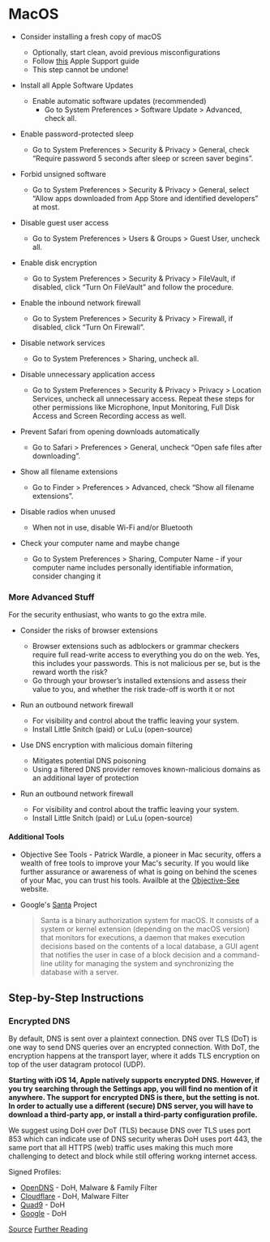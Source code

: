 # MacOS

- Consider installing a fresh copy of macOS
    - Optionally, start clean, avoid previous misconfigurations
    - Follow [this](https://support.apple.com/en-us/HT204904) Apple Support guide
    - This step cannot be undone!
  
- Install all Apple Software Updates
  - Enable automatic software updates (recommended)
    - Go to System Preferences > Software Update > Advanced, check all.

- Enable password-protected sleep
  - Go to System Preferences > Security & Privacy > General, check “Require password 5 seconds after sleep or screen saver begins”.

- Forbid unsigned software
  - Go to System Preferences > Security & Privacy > General, select “Allow apps downloaded from App Store and identified developers” at most.

- Disable guest user access
  - Go to System Preferences > Users & Groups > Guest User, uncheck all.

- Enable disk encryption
  - Go to System Preferences > Security & Privacy > FileVault, if disabled, click “Turn On FileVault” and follow the procedure.

- Enable the inbound network firewall
  - Go to System Preferences > Security & Privacy > Firewall, if disabled, click “Turn On Firewall”.

- Disable network services
  - Go to System Preferences > Sharing, uncheck all.

- Disable unnecessary application access
  - Go to System Preferences > Security & Privacy > Privacy > Location Services, uncheck all unnecessary access. Repeat these steps for other permissions like Microphone, Input Monitoring, Full Disk Access and Screen Recording access as well.

- Prevent Safari from opening downloads automatically
  - Go to Safari > Preferences > General, uncheck “Open safe files after downloading”.

- Show all filename extensions
  - Go to Finder > Preferences > Advanced, check “Show all filename extensions”.

- Disable radios when unused
  - When not in use, disable Wi-Fi and/or Bluetooth

- Check your computer name and maybe change
  - Go to System Preferences > Sharing, Computer Name - if your computer name includes personally identifiable information, consider changing it


### More Advanced Stuff
For the security enthusiast, who wants to go the extra mile.


- Consider the risks of browser extensions
  - Browser extensions such as adblockers or grammar checkers require full read-write access to everything you do on the web. Yes, this includes your passwords. This is not malicious per se, but is the reward worth the risk?
  - Go through your browser’s installed extensions and assess their value to you, and whether the risk trade-off is worth it or not

- Run an outbound network firewall
  - For visibility and control about the traffic leaving your system.
  - Install Little Snitch (paid) or LuLu (open-source)

- Use DNS encryption with malicious domain filtering
  - Mitigates potential DNS poisoning
  - Using a filtered DNS provider removes known-malicious domains as an additional layer of protection

- Run an outbound network firewall
  - For visibility and control about the traffic leaving your system.
  - Install Little Snitch (paid) or LuLu (open-source)


#### Additional Tools
- Objective See Tools - Patrick Wardle, a pioneer in Mac security, offers a wealth of free tools to improve your Mac's security. If you would like further assurance or awareness of what is going on behind the scenes of your Mac, you can trust his tools. Availble at the [Objective-See](https://objective-see.com/products.html) website.

- Google's [Santa](https://github.com/google/santa) Project
    > Santa is a binary authorization system for macOS. It consists of a system or kernel extension (depending on the macOS version) that monitors for executions, a daemon that makes execution decisions based on the contents of a local database, a GUI agent that notifies the user in case of a block decision and a command-line utility for managing the system and synchronizing the database with a server.


## Step-by-Step Instructions

### Encrypted DNS
By default, DNS is sent over a plaintext connection. DNS over TLS (DoT) is one way to send DNS queries over an encrypted connection. With DoT, the encryption happens at the transport layer, where it adds TLS encryption on top of the user datagram protocol (UDP).

**Starting with iOS 14, Apple natively supports encrypted DNS. However, if you try searching through the Settings app, you will find no mention of it anywhere. The support for encrypted DNS is there, but the setting is not. In order to actually use a different (secure) DNS server, you will have to download a third-party app, or install a third-party configuration profile.**

We suggest using DoH over DoT (TLS) because DNS over TLS uses port 853 which can indicate use of DNS security wheras DoH uses port 443, the same port that all HTTPS (web) traffic uses making this much more challenging to detect and block while still offering workng internet access.

Signed Profiles:
- [OpenDNS](https://github.com/paulmillr/encrypted-dns/blob/master/signed/opendns-familyshield.mobileconfig?raw=true) - DoH, Malware & Family Filter
- [Cloudflare](https://github.com/paulmillr/encrypted-dns/blob/master/signed/cloudflare-malware-https.mobileconfig?raw=true) - DoH, Malware Filter
- [Quad9](https://github.com/paulmillr/encrypted-dns/blob/master/signed/quad9-https.mobileconfig?raw=true) - DoH
- [Google](https://github.com/paulmillr/encrypted-dns/blob/master/signed/google-https.mobileconfig?raw=true) - DoH

[Source](https://github.com/paulmillr/encrypted-dns)
[Further Reading](https://paulmillr.com/posts/encrypted-dns/)
